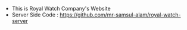 * This is Royal Watch Company's Website
* Server Side Code : https://github.com/mr-samsul-alam/royal-watch-server
